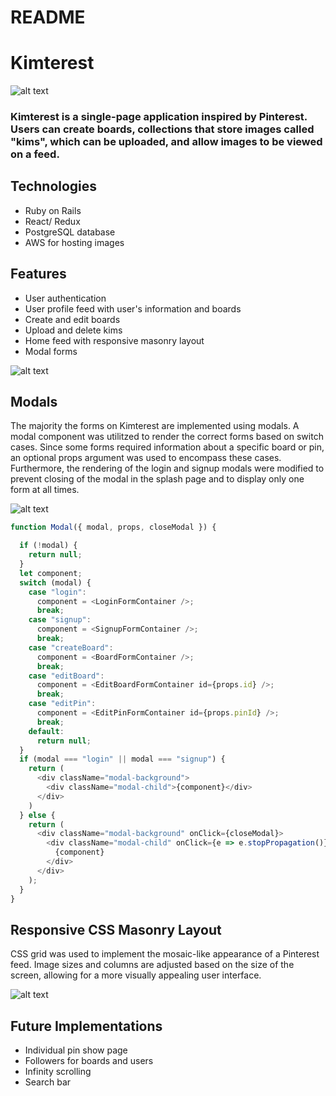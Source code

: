 # README


# Kimterest
![alt text](https://github.com/lisali72159/pinterestclone/blob/master/app/assets/images/header_logo.png)

### Kimterest is a single-page application inspired by Pinterest. Users can create boards, collections that store images called "kims", which can be uploaded, and allow images to be viewed on a feed. 

## Technologies

* Ruby on Rails
* React/ Redux
* PostgreSQL database
* AWS for hosting images


## Features
* User authentication
* User profile feed with user's information and boards
* Create and edit boards
* Upload and delete kims
* Home feed with responsive masonry layout
* Modal forms

![alt text](https://github.com/lisali72159/pinterestclone/blob/master/app/assets/images/profile.png)

## Modals
The majority the forms on Kimterest are implemented using modals. A modal component was utilitzed to render the correct forms based on switch cases. Since some forms required information about a specific board or pin, an optional props argument was used to encompass these cases. Furthermore, the rendering of the login and signup modals were modified to prevent closing of the modal in the splash page and to display only one form at all times.

![alt text](https://github.com/lisali72159/pinterestclone/blob/master/app/assets/images/modal.png)

```javascript
function Modal({ modal, props, closeModal }) {

  if (!modal) {
    return null;
  }
  let component;
  switch (modal) {
    case "login":
      component = <LoginFormContainer />;
      break;
    case "signup":
      component = <SignupFormContainer />;
      break;
    case "createBoard":
      component = <BoardFormContainer />;
      break;
    case "editBoard":
      component = <EditBoardFormContainer id={props.id} />;
      break;
    case "editPin":
      component = <EditPinFormContainer id={props.pinId} />;
      break;
    default:
      return null;
  }
  if (modal === "login" || modal === "signup") {
    return (
      <div className="modal-background">
        <div className="modal-child">{component}</div>
      </div>
    )
  } else {
    return (
      <div className="modal-background" onClick={closeModal}>
        <div className="modal-child" onClick={e => e.stopPropagation()}>
          {component}
        </div>
      </div>
    );
  }
}
```

## Responsive CSS Masonry Layout
CSS grid was used to implement the mosaic-like appearance of a Pinterest feed. Image sizes and columns are adjusted based on the size of the screen, allowing for a more visually appealing user interface.

![alt text](https://github.com/lisali72159/pinterestclone/blob/master/app/assets/images/feed.png)

## Future Implementations
* Individual pin show page
* Followers for boards and users
* Infinity scrolling
* Search bar


